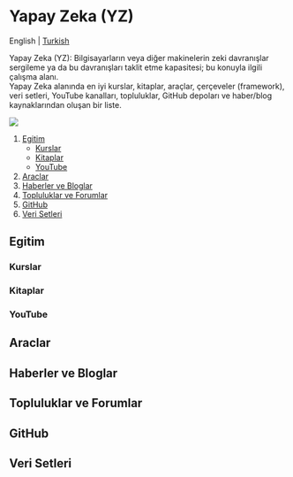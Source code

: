 # Yapay Zeka (YZ)
English | [Turkish](./README_tr.md)  

Yapay Zeka (YZ): Bilgisayarların veya diğer makinelerin zeki davranışlar sergileme ya da bu davranışları taklit etme kapasitesi; bu konuyla ilgili çalışma alanı.  
Yapay Zeka alanında en iyi kurslar, kitaplar, araçlar, çerçeveler (framework), veri setleri, YouTube kanalları, topluluklar, GitHub depoları ve haber/blog kaynaklarından oluşan bir liste.

![](https://media0.giphy.com/media/v1.Y2lkPTc5MGI3NjExdWhkaXdzOHZxdTlvNGNqOGptMXllaDVybnA2N3ZqZWk5dnUyN2duNCZlcD12MV9pbnRlcm5hbF9naWZfYnlfaWQmY3Q9Zw/FHLceGZizDe1xMyiD9/giphy.gif)

1. [Egitim](#egitim)  
   - [Kurslar](#kurslar)  
   - [Kitaplar](#kitaplar)  
   - [YouTube](#youtube)  
2. [Araclar](#araclar)  
3. [Haberler ve Bloglar](#haberler-ve-bloglar)  
4. [Topluluklar ve Forumlar](#topluluklar-ve-forumlar)  
5. [GitHub](#github)  
6. [Veri Setleri](#veri-setleri)


## Egitim

### Kurslar

### Kitaplar

### YouTube

## Araclar

## Haberler ve Bloglar

## Topluluklar ve Forumlar

## GitHub

## Veri Setleri
